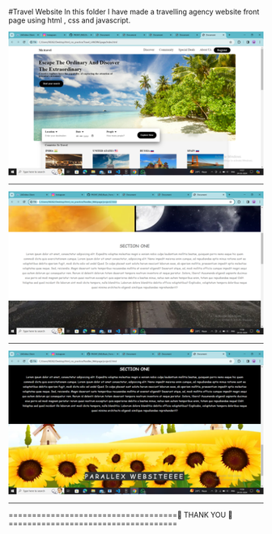 #Travel Website
In this folder I have made a travelling agency website front page using html , css and javascript.

![](https://github.com/Shubham-Yadav003/FRONT_END/blob/main/Travel_LANDINGpage/pics/landing_1.png)
<hr>
<img src="https://github.com/Shubham-Yadav003/FRONT_END/blob/main/Parallex_Webpage/img/parallex_2.png" alt="">
<hr>
<img src="https://github.com/Shubham-Yadav003/FRONT_END/blob/main/Parallex_Webpage/img/parallex_3.png" alt="">
<hr>

====================================🙏 THANK YOU 🙏====================================
